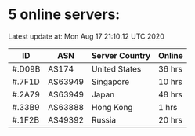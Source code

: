 # 5 online servers:

Latest update at: Mon Aug 17 21:10:12 UTC 2020

| ID | ASN | Server Country | Online |
| -- | --- | -------------- | ------ |
| #.D09B | AS174 | United States | 36 hrs |
| #.7F1D | AS63949 | Singapore | 10 hrs |
| #.2A79 | AS63949 | Japan | 48 hrs |
| #.33B9 | AS63888 | Hong Kong | 1 hrs |
| #.1F2B | AS49392 | Russia | 20 hrs |

